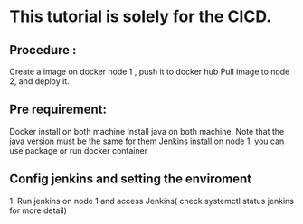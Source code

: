 # This tutorial is solely for the CICD.
## Procedure :
<break>
        Create a image on docker node 1 , push it to docker hub <break> 
        Pull image to node 2, and deploy it.    

## Pre requirement:
<break>
        Docker install on both machine <break> 
        Install java on both machine. Note that the java version must be the same for them <break> 
        Jenkins install on node 1: you can use package or run docker container 
    

## Config jenkins and setting the enviroment
<break>
        1. Run jenkins  on node 1 and access Jenkins( check systemctl status jenkins for more detail)
